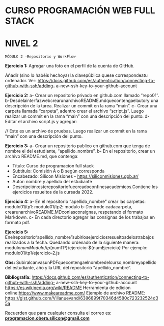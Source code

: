 # CURSO PROGRAMACIÓN WEB FULL STACK

# NIVEL 2

```
MÓDULO 2 -Repositorio y WorkFlow
```
**Ejercicio 1:**
Agregar una foto en el perfil de la cuenta de GitHub.

Añadir (sino lo habéis hechoya) la clavepública quese correspondeatu
ordenador. Ver:
https://docs.github.com/es/authentication/connecting-to-github-with-ssh/adding-
a-new-ssh-key-to-your-github-account

**Ejercicio 2:**
a- Crear un repositorio privado en github.com llamado “repo01”.
b-DesdelainterfazwebcrearunarchivoREADME.mdquecontengaelautory
una descripción de la tarea. Realizar un commit en la rama “main”.
c- Crear una carpeta llamada “carpeta”, adentro crear el archivo “script.js”.
Luego realizar un commit en la rama “main” con una descripción del punto.
d- Editar el archivo script.js y agregar:

// Este es un archivo de pruebas.
Luego realizar un commit en la rama “main” con una descripción del punto.

**Ejercicio 3:**
a- Crear un repositorio publico en github.com que tenga de nombre el del
estudiante, “apellido_nombre”.
b- En el repositorio, crear un archivo README.md, que contenga:


- Título: Curso de programacion full stack
- Subtitulo: Comisión A o B según corresponda
- Encabezado: Silicon Misiones - https://siliconmisiones.gob.ar/
- Autor: nombre y apellido del estudiante
- Descripción:esterepositoriofuecreadoconfinesacadémicos.Contiene
    los ejercicios resueltos de la cursada 2022.

**Ejercicio 4:**
a- En el repositorio “apellido_nombre” crear las carpetas:
modulo01/tp1:
modulo01/tp2:
modulo
b-Dentrode cadacarpeta, crearunarchivoREADME.MDconlasconsignas,
respetando el formato Markdown.
c- En cada directorio agregar las consignas de los trabajos en formato pdf.

**Ejercicio 5:**
Enelrepositorio“apellido_nombre”subirlosejerciciosresueltosdelostrabajos
realizados a la fecha. Quedando ordenado de la siguiente manera:
modulo${numModulo}/tp${numTP}/ejercicio-${numEjercicio}
Por ejemplo: modulo01/tp1/ejercicio-2.js

**Obs:**
SubiralcanvasunPDFquecontengaelnombredelcurso,nombreyapellido
del estudiante, año y la URL del repositorio “apellido_nombre”.

**Bibliografía:**
https://docs.github.com/es/authentication/connecting-to-github-with-ssh/adding-
a-new-ssh-key-to-your-github-account
https://es.wikipedia.org/wiki/README
Herramienta de edicion online:https://www.makeareadme.com/
Ejemplo de archivo README:
https://gist.github.com/Villanuevand/6386899f70346d4580c723232524d35a


Recuerden que para cualquier consulta el correo es:
**programacion.obera.silicon@gmail.com**
